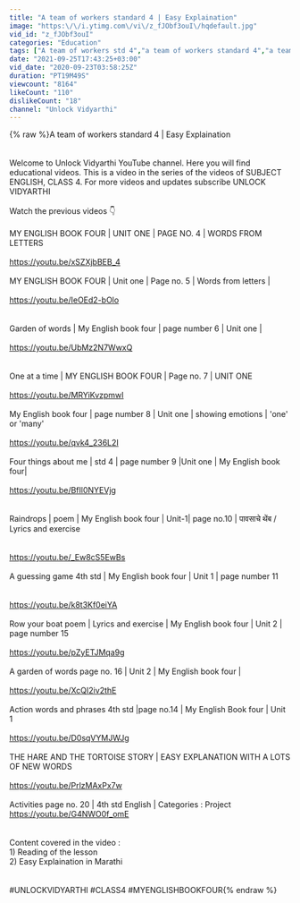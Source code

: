 ```yaml
---
title: "A team of workers standard 4 | Easy Explaination"
image: "https:\/\/i.ytimg.com\/vi\/z_fJObf3ouI\/hqdefault.jpg"
vid_id: "z_fJObf3ouI"
categories: "Education"
tags: ["A team of workers std 4","a team of workers standard 4","a team of workers std 4 exercise"]
date: "2021-09-25T17:43:25+03:00"
vid_date: "2020-09-23T03:58:25Z"
duration: "PT19M49S"
viewcount: "8164"
likeCount: "110"
dislikeCount: "18"
channel: "Unlock Vidyarthi"
---
```

{% raw %}A team of workers standard 4 | Easy Explaination<br /><br /><br />Welcome to Unlock Vidyarthi YouTube channel. Here you will find educational videos. This is a video in the series of the videos of SUBJECT ENGLISH, CLASS 4. For more videos and updates subscribe UNLOCK VIDYARTHI<br /><br />Watch the previous videos 👇<br /><br />MY ENGLISH BOOK FOUR | UNIT ONE | PAGE NO. 4 | WORDS FROM LETTERS<br /><br /><a rel="nofollow" target="blank" href="https://youtu.be/xSZXjbBEB_4">https://youtu.be/xSZXjbBEB_4</a><br /><br />MY ENGLISH BOOK FOUR | Unit one | Page no. 5  | Words from letters |<br /><br /><a rel="nofollow" target="blank" href="https://youtu.be/IeOEd2-bOlo">https://youtu.be/IeOEd2-bOlo</a><br /><br /><br />Garden of words | My English book four | page number 6 | Unit one |<br /><br /><a rel="nofollow" target="blank" href="https://youtu.be/UbMz2N7WwxQ">https://youtu.be/UbMz2N7WwxQ</a><br /><br /><br />One at a time | MY ENGLISH BOOK FOUR | Page no. 7 | UNIT ONE<br /><br /><a rel="nofollow" target="blank" href="https://youtu.be/MRYiKvzpmwI">https://youtu.be/MRYiKvzpmwI</a><br /><br />My English book four | page number 8 | Unit one | showing emotions | 'one' or 'many'<br /><br /><a rel="nofollow" target="blank" href="https://youtu.be/qvk4_236L2I">https://youtu.be/qvk4_236L2I</a><br /><br />Four things about me | std 4 | page number 9 |Unit one | My English book four|<br /><br /><a rel="nofollow" target="blank" href="https://youtu.be/BfIl0NYEVjg">https://youtu.be/BfIl0NYEVjg</a><br /><br /><br />Raindrops | poem | My English book four | Unit-1| page no.10 | पावसाचे थेंब / Lyrics and exercise<br /><br /><br /><a rel="nofollow" target="blank" href="https://youtu.be/_Ew8cS5EwBs">https://youtu.be/_Ew8cS5EwBs</a><br /><br />A guessing game 4th std | My English book four | Unit 1 | page number 11<br /><br /><br /><a rel="nofollow" target="blank" href="https://youtu.be/k8t3Kf0eiYA">https://youtu.be/k8t3Kf0eiYA</a><br /><br />Row your boat poem | Lyrics and exercise | My English book four | Unit 2 | page number 15<br /><br /><a rel="nofollow" target="blank" href="https://youtu.be/pZyETJMqa9g">https://youtu.be/pZyETJMqa9g</a><br /><br />A garden of words page no. 16 | Unit 2 | My English book four |<br /><br /><a rel="nofollow" target="blank" href="https://youtu.be/XcQI2iv2thE">https://youtu.be/XcQI2iv2thE</a><br /><br />Action words and phrases 4th std |page no.14 |  My English Book four | Unit 1<br /><br /><a rel="nofollow" target="blank" href="https://youtu.be/D0sqVYMJWJg">https://youtu.be/D0sqVYMJWJg</a><br /><br />THE HARE AND THE TORTOISE STORY | EASY EXPLANATION WITH A LOTS OF NEW WORDS<br /><br /><a rel="nofollow" target="blank" href="https://youtu.be/PrlzMAxPx7w">https://youtu.be/PrlzMAxPx7w</a><br /><br />Activities page no. 20 | 4th std English | Categories : Project<br /><a rel="nofollow" target="blank" href="https://youtu.be/G4NWO0f_omE">https://youtu.be/G4NWO0f_omE</a><br /><br /><br />Content covered in the video :<br />1) Reading of the lesson<br />2) Easy Explaination in Marathi<br /><br /><br /> #UNLOCKVIDYARTHI #CLASS4 #MYENGLISHBOOKFOUR{% endraw %}
